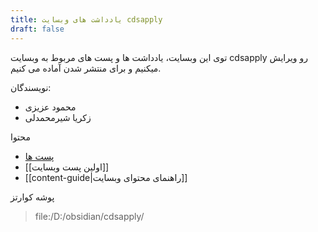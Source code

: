 ```yaml
---
title: یادداشت های وبسایت cdsapply
draft: false
---
```


توی این وبسایت، یادداشت ها و پست های مربوط به وبسایت cdsapply رو ویرایش میکنیم و برای منتشر شدن آماده می کنیم. 

نویسندگان: 
- محمود عزیزی
- زکریا شیرمحمدلی

محتوا
- [پست ها](/posts)
- [[اولین پست وبسایت]]
- [[content-guide|راهنمای محتوای وبسایت]]

پوشه کوارتز
> file:/D:/obsidian/cdsapply/

